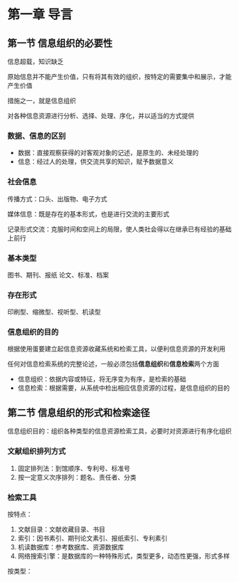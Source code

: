 # 第一章 导言

## 第一节 信息组织的必要性

信息超载，知识缺乏

原始信息并不能产生价值，只有将其有效的组织，按特定的需要集中和展示，才能产生价值

措施之一，就是信息组织

对各种信息资源进行分析、选择、处理、序化，并以适当的方式提供

### 数据、信息的区别

- 数据：直接观察获得的对客观对象的记述，是原生的、未经处理的
- 信息：经过人的处理，供交流共享的知识，赋予数据意义

### 社会信息

传播方式：口头、出版物、电子方式

媒体信息：既是存在的基本形式，也是进行交流的主要形式

记录形式交流：克服时间和空间上的局限，使人类社会得以在继承已有经验的基础上前行

### 基本类型

图书、期刊、报纸 论文、标准、档案

### 存在形式

印刷型、缩微型、视听型、机读型

### 信息组织的目的

根据使用蛋要建立起信息资源收藏系统和检索工具，以便利信息资源的开发利用

任何对信息检索系统的完整论述，一般必须包括**信息组织**和**信息检索**两个方面

- 信息组织：依据内容或特征，将无序变为有序，是检索的基础
- 信息检索：根据需要，从系统中检出相应信息资源的过程，是信息组织的目的

## 第二节 信息组织的形式和检索途径

信息组织目的：组织各种类型的信息资源检索工具，必要时对资源进行有序化组织

### 文献组织排列方式

1. 固定排列法：到馆顺序、专利号、标准号
2. 按一定意义次序排列：题名、责任者、分类

### 检索工具

按特点：

1. 文献目录：文献收藏目录、书目
2. 索引：因书素引、期刊论文素引、报纸索引、专利素引
3. 机读数据库：参考数据库、资源数据库
4. 网络搜索引擎：是数据库的一种特殊形式，类型更多，动态性更强，形式多样

按类型：




